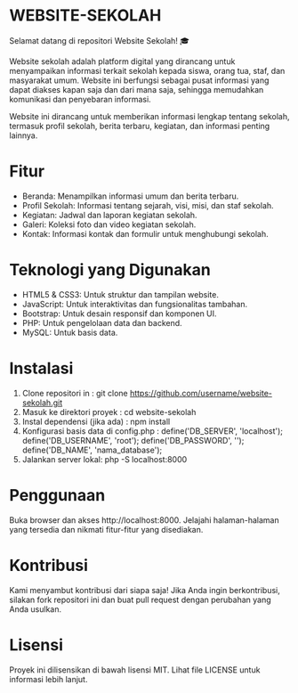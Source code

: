 # WEBSITE-SEKOLAH

Selamat datang di repositori Website Sekolah! 🎓

Website sekolah adalah platform digital yang dirancang untuk menyampaikan informasi terkait sekolah kepada siswa, orang tua, staf, dan masyarakat umum. Website ini berfungsi sebagai pusat informasi yang dapat diakses kapan saja dan dari mana saja, sehingga memudahkan komunikasi dan penyebaran informasi.

Website ini dirancang untuk memberikan informasi lengkap tentang sekolah, termasuk profil sekolah, berita terbaru, kegiatan, dan informasi penting lainnya.

# Fitur
- Beranda: Menampilkan informasi umum dan berita terbaru.
- Profil Sekolah: Informasi tentang sejarah, visi, misi, dan staf sekolah.
- Kegiatan: Jadwal dan laporan kegiatan sekolah.
- Galeri: Koleksi foto dan video kegiatan sekolah.
- Kontak: Informasi kontak dan formulir untuk menghubungi sekolah.

# Teknologi yang Digunakan
- HTML5 & CSS3: Untuk struktur dan tampilan website.
- JavaScript: Untuk interaktivitas dan fungsionalitas tambahan.
- Bootstrap: Untuk desain responsif dan komponen UI.
- PHP: Untuk pengelolaan data dan backend.
- MySQL: Untuk basis data.

# Instalasi
1. Clone repositori in :
git clone https://github.com/username/website-sekolah.git
2. Masuk ke direktori proyek :
cd website-sekolah
3. Instal dependensi (jika ada) :
npm install
4. Konfigurasi basis data di config.php :
define('DB_SERVER', 'localhost');
define('DB_USERNAME', 'root');
define('DB_PASSWORD', '');
define('DB_NAME', 'nama_database');
5. Jalankan server lokal:
php -S localhost:8000

# Penggunaan
Buka browser dan akses http://localhost:8000.
Jelajahi halaman-halaman yang tersedia dan nikmati fitur-fitur yang disediakan.
# Kontribusi
Kami menyambut kontribusi dari siapa saja! Jika Anda ingin berkontribusi, silakan fork repositori ini dan buat pull request dengan perubahan yang Anda usulkan.
# Lisensi
Proyek ini dilisensikan di bawah lisensi MIT. Lihat file LICENSE untuk informasi lebih lanjut.
   
